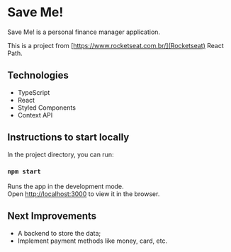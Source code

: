 # Save Me!

Save Me! is a personal finance manager application.

This is a project from [https://www.rocketseat.com.br/](Rocketseat) React Path.

## Technologies

- TypeScript
- React
- Styled Components
- Context API

## Instructions to start locally

In the project directory, you can run:

### `npm start`

Runs the app in the development mode.\
Open [http://localhost:3000](http://localhost:3000) to view it in the browser.

## Next Improvements
- A backend to store the data;
- Implement payment methods like money, card, etc.

